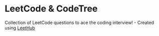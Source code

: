 # LeetCode & CodeTree
Collection of LeetCode questions to ace the coding interview! - Created using [LeetHub](https://github.com/QasimWani/LeetHub)
